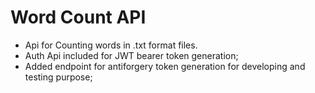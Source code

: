 # Word Count API

- Api for Counting words in .txt format files.
- Auth Api included for JWT bearer token generation;
- Added endpoint for antiforgery token generation for developing and testing purpose;
